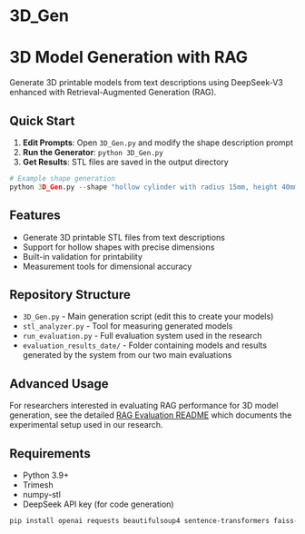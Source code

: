 # 3D_Gen
# 3D Model Generation with RAG

Generate 3D printable models from text descriptions using DeepSeek-V3 enhanced with Retrieval-Augmented Generation (RAG).

## Quick Start

1. **Edit Prompts**: Open `3D_Gen.py` and modify the shape description prompt
2. **Run the Generator**: `python 3D_Gen.py`
3. **Get Results**: STL files are saved in the output directory

```python
# Example shape generation
python 3D_Gen.py --shape "hollow cylinder with radius 15mm, height 40mm, wall thickness 2mm"
```

## Features

- Generate 3D printable STL files from text descriptions
- Support for hollow shapes with precise dimensions
- Built-in validation for printability
- Measurement tools for dimensional accuracy

## Repository Structure

- `3D_Gen.py` - Main generation script (edit this to create your models)
- `stl_analyzer.py` - Tool for measuring generated models
- `run_evaluation.py` - Full evaluation system used in the research
- `evaluation_results_date/` - Folder containing models and results generated by the system from our two main evaluations


## Advanced Usage

For researchers interested in evaluating RAG performance for 3D model generation, see the detailed [RAG Evaluation README](3D_Gen/evaluation-readme.md) which documents the experimental setup used in our research.

## Requirements

- Python 3.9+
- Trimesh
- numpy-stl
- DeepSeek API key (for code generation)

```bash
pip install openai requests beautifulsoup4 sentence-transformers faiss-cpu trimesh numpy numpy-stl pyglet manifold3d shapely pandas matplotlib seaborn
```

